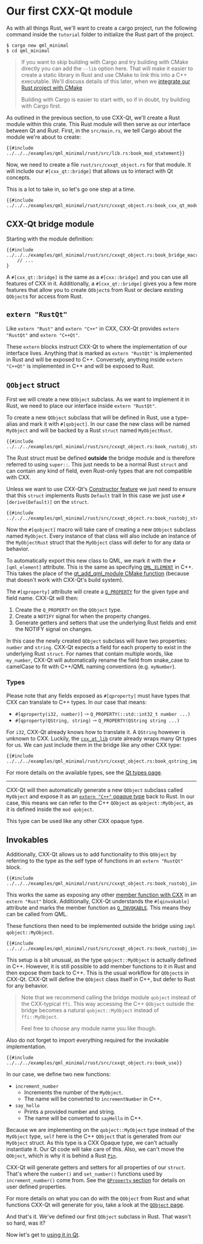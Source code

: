 <!--
SPDX-FileCopyrightText: 2022 Klarälvdalens Datakonsult AB, a KDAB Group company <info@kdab.com>
SPDX-FileContributor: Leon Matthes <leon.matthes@kdab.com>

SPDX-License-Identifier: MIT OR Apache-2.0
-->

# Our first CXX-Qt module

As with all things Rust, we'll want to create a cargo project, run the following command inside the `tutorial` folder to initialize the Rust part of the project.

```shell
$ cargo new qml_minimal
$ cd qml_minimal
```

> If you want to skip building with Cargo and try building with CMake directly
> you can add the `--lib` option here. That will make it easier to create a static library in Rust and use CMake to
> link this into a C++ executable. We'll discuss details of this later, when we [integrate our Rust project with CMake](./5-cmake-integration.md)
>
> Building with Cargo is easier to start with, so if in doubt, try building with Cargo first.

As outlined in the previous section, to use CXX-Qt, we'll create a Rust module within this crate.
This Rust module will then serve as our interface between Qt and Rust.
First, in the `src/main.rs`, we tell Cargo about the module we're about to create:

```rust,ignore
{{#include ../../../examples/qml_minimal/rust/src/lib.rs:book_mod_statement}}
```

Now, we need to create a file `rust/src/cxxqt_object.rs` for that module.
It will include our `#[cxx_qt::bridge]` that allows us to interact with Qt concepts.

This is a lot to take in, so let's go one step at a time.

```rust,ignore
{{#include ../../../examples/qml_minimal/rust/src/cxxqt_object.rs:book_cxx_qt_module}}
```

## CXX-Qt bridge module

Starting with the module definition:

```rust,ignore
{{#include ../../../examples/qml_minimal/rust/src/cxxqt_object.rs:book_bridge_macro}}
    // ...
}
```

A `#[cxx_qt::bridge]` is the same as a `#[cxx::bridge]` and you can use all features of CXX in it.
Additionally, a `#[cxx_qt::bridge]` gives you a few more features that allow you to create `QObject`s from Rust or declare existing `QObject`s for access from Rust.

## `extern "RustQt"`

Like `extern "Rust"` and `extern "C++"` in CXX, CXX-Qt provides `extern "RustQt"` and `extern "C++Qt"`.

These `extern` blocks instruct CXX-Qt to where the implementation of our interface lives.
Anything that is marked as `extern "RustQt"` is implemented in Rust and will be exposed to C++.
Conversely, anything inside `extern "C++Qt"` is implemented in C++ and will be exposed to Rust.

## `QObject` struct

First we will create a new `QObject` subclass.
As we want to implement it in Rust, we need to place our interface inside `extern "RustQt"`.

To create a new `QObject` subclass that will be defined in Rust, use a type-alias and mark it with `#[qobject]`.
In our case the new class will be named `MyObject` and will be backed by a Rust `struct` named `MyObjectRust`.

```rust,ignore
{{#include ../../../examples/qml_minimal/rust/src/cxxqt_object.rs:book_rustobj_struct_signature}}
```

The Rust struct must be defined **outside** the bridge module and is therefore referred to using `super::`.
This just needs to be a normal Rust `struct` and can contain any kind of field, even Rust-only types that are not compatible with CXX.

Unless we want to use CXX-Qt's [Constructor feature](https://docs.rs/cxx-qt/latest/cxx_qt/trait.Constructor.html) we just need to ensure that this `struct` implements Rusts `Default` trait
In this case we just use `#[derive(Default)]` on the `struct`.

```rust,ignore
{{#include ../../../examples/qml_minimal/rust/src/cxxqt_object.rs:book_rustobj_struct}}
```

Now the `#[qobject]` macro will take care of creating a new `QObject` subclass named `MyObject`.
Every instance of that class will also include an instance of the `MyObjectRust` struct that the `MyObject` class will defer to for any data or behavior.

To automatically export this new class to QML, we mark it with the `#[qml_element]` attribute.
This is the same as specifying [`QML_ELEMENT`](https://doc.qt.io/qt-6/qqmlengine.html#QML_ELEMENT) in C++.
This takes the place of the [qt_add_qml_module CMake function](https://doc.qt.io/qt-6/qt-add-qml-module.html)
(because that doesn't work with CXX-Qt's build system).

The `#[qproperty]` attribute will create a [`Q_PROPERTY`](https://doc.qt.io/qt-6/properties.html) for the given type and field name.
CXX-Qt will then:

1. Create the `Q_PROPERTY` on the `QObject` type.
2. Create a `NOTIFY` signal for when the property changes.
3. Generate getters and setters that use the underlying Rust fields and emit the NOTIFY signal on changes.

In this case the newly created `QObject` subclass will have two properties: `number` and `string`.
CXX-Qt expects a field for each property to exist in the underlying Rust `struct`.
For names that contain multiple words, like `my_number`, CXX-Qt will automatically rename the field from snake_case to camelCase to fit with C++/QML naming conventions (e.g. `myNumber`).

### Types

Please note that any fields exposed as `#[qproperty]` must have types that CXX can translate to C++ types.
In our case that means:

- `#[qproperty(i32, number)]` ⇾ `Q_PROPERTY(::std::int32_t number ...)`
- `#[qproperty(QString, string)` ⇾ `Q_PROPERTY(QString string ...)`

For `i32`, CXX-Qt already knows how to translate it.
A `QString` however is unknown to CXX.
Luckily, the [`cxx_qt_lib`](https://docs.rs/cxx-qt-lib/latest/cxx_qt_lib/) crate already wraps many Qt types for us.
We can just include them in the bridge like any other CXX type:

``` rust, ignore
{{#include ../../../examples/qml_minimal/rust/src/cxxqt_object.rs:book_qstring_import}}
```

For more details on the available types, see the [Qt types page](../concepts/types.md).

-------

CXX-Qt will then automatically generate a new `QObject` subclass called `MyObject` and expose it as an [`extern "C++"` opaque type](https://cxx.rs/extern-c++.html#opaque-c-types) back to Rust.
In our case, this means we can refer to the C++ `QObject` as `qobject::MyObject`, as it is defined inside the `mod qobject`.

This type can be used like any other CXX opaque type.

## Invokables

Additionally, CXX-Qt allows us to add functionality to this `QObject` by referring to the type as the self type of functions in an `extern "RustQt"` block.

```rust,ignore
{{#include ../../../examples/qml_minimal/rust/src/cxxqt_object.rs:book_rustobj_invokable_signature}}
```

This works the same as exposing any other [member function with CXX](https://cxx.rs/extern-rust.html#methods) in an `extern "Rust"` block.
Additionally, CXX-Qt understands the `#[qinvokable]` attribute and marks the member function as [`Q_INVOKABLE`](https://doc.qt.io/qt-6/qtqml-cppintegration-exposecppattributes.html#exposing-methods-including-qt-slots).
This means they can be called from QML.

These functions then need to be implemented outside the bridge using `impl qobject::MyObject`.

```rust,ignore
{{#include ../../../examples/qml_minimal/rust/src/cxxqt_object.rs:book_rustobj_invokable_impl}}
```

This setup is a bit unusual, as the type `qobject::MyObject` is actually defined in C++.
However, it is still possible to add member functions to it in Rust and then expose them back to C++.
This is the usual workflow for `QObject`s in CXX-Qt.
CXX-Qt will define the `QObject` class itself in C++, but defer to Rust for any behavior.

> Note that we recommend calling the bridge module `qobject` instead of the CXX-typical `ffi`.
> This way accessing the C++ `QObject` outside the bridge becomes a natural `qobject::MyObject`
> instead of `ffi::MyObject`.
>
> Feel free to choose any module name you like though.

Also do not forget to import everything required for the invokable implementation.

```rust,ignore
{{#include ../../../examples/qml_minimal/rust/src/cxxqt_object.rs:book_use}}
```

In our case, we define two new functions:

- `increment_number`
  - Increments the number of the `MyObject`.
  - The name will be converted to `incrementNumber` in C++.
- `say_hello`
  - Prints a provided number and string.
  - The name will be converted to `sayHello` in C++.

Because we are implementing on the `qobject::MyObject` type instead of the `MyObject` type, `self` here is the C++ `QObject` that is generated from our `MyObject` struct.
As this type is a CXX Opaque type, we can't actually instantiate it.
Our Qt code will take care of this.
Also, we can't move the `QObject`, which is why it is behind a Rust [`Pin`](https://doc.rust-lang.org/std/pin/struct.Pin.html).

CXX-Qt will generate getters and setters for all properties of our `struct`.
That's where the `number()` and `set_number()` functions used by `increment_number()` come from.
See the [`QProperty` section](../bridge/extern_rustqt.md#properties) for details on user defined properties.

For more details on what you can do with the `QObject` from Rust and what functions CXX-Qt will generate for you, take a look at the [`QObject` page](../concepts/generated_qobject.md).

And that's it. We've defined our first `QObject` subclass in Rust. That wasn't so hard, was it?

Now let's get to [using it in Qt](./3-qml-gui.md).
